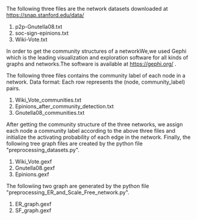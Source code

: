 The following three files are the network datasets downloaded at https://snap.stanford.edu/data/
1. p2p-Gnutella08.txt
2. soc-sign-epinions.txt
3. Wiki-Vote.txt

In order to get the community structures of a networkWe,we used Gephi which is the leading visualization and exploration software for all kinds of graphs and networks.The software is available at https://gephi.org/ .

The following three files contains the community label of each node in a network.
Data format: Each row represents the (node, community_label) pairs.
1. Wiki_Vote_communities.txt
2. Epinions_after_community_detection.txt
3. Gnutella08_communities.txt

After getting the community structure of the three networks, we assign each node a community label according to the above three files and initialize the activating probability of each edge in the network. Finally, the following tree graph files are created by the python file "preprocessing_datasets.py".
1. Wiki_Vote.gexf
2. Gnutella08.gexf
3. Epinions.gexf

The followiing two graph are generated by the python file "preprocessing_ER_and_Scale_Free_network.py".
1. ER_graph.gexf
2. SF_graph.gexf
